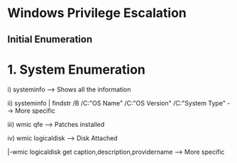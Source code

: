 # Windows Privilege Escalation
## Initial Enumeration
# 1. System Enumeration
i) systeminfo --> Shows all the information

ii) systeminfo | findstr /B /C:"OS Name" /C:"OS Version" /C:"System Type" --> More specific

iii) wmic qfe --> Patches installed

iv) wmic logicaldisk  --> Disk Attached
    
|-wmic logicaldisk get caption,description,providername --> More specific
